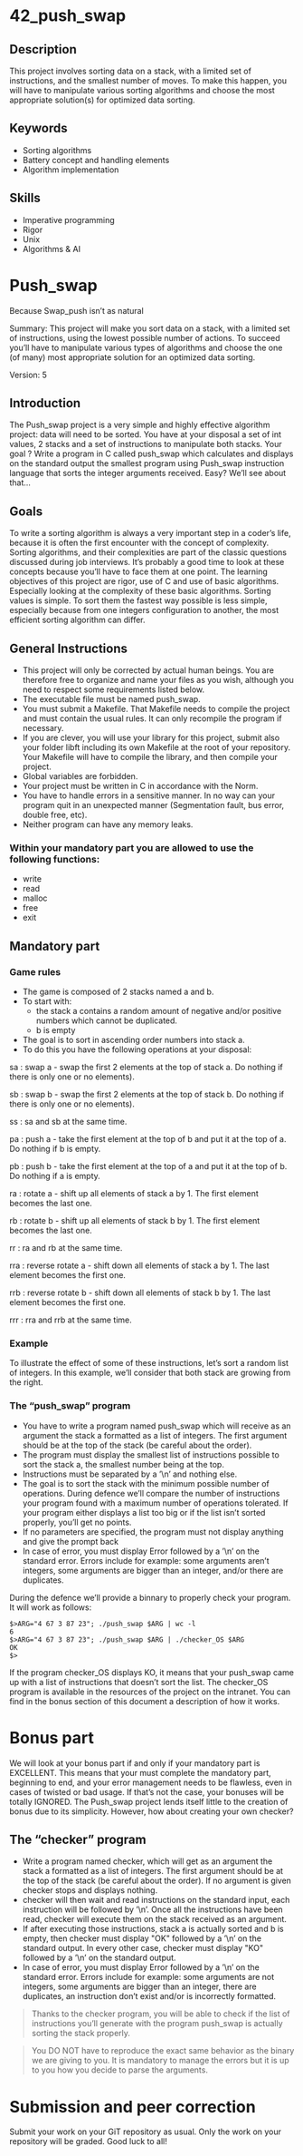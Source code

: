 # 42_push_swap

## Description

This project involves sorting data on a stack, with a limited set of instructions, and the smallest number of moves. To make this happen, you will have to manipulate various sorting algorithms and choose the most appropriate solution(s) for optimized data sorting.

## Keywords
* Sorting algorithms
* Battery concept and handling elements
* Algorithm implementation

## Skills

* Imperative programming
* Rigor
* Unix
* Algorithms & AI

# Push_swap
Because Swap_push isn’t as natural

Summary: This project will make you sort data on a stack, with a limited set of instructions, using the lowest possible number of actions. To succeed you’ll have to manipulate various
types of algorithms and choose the one (of many) most appropriate solution for an optimized data sorting.

Version: 5

## Introduction

The Push_swap project is a very simple and highly effective algorithm project: data will need to be sorted. You have at your disposal a set of int values, 2 stacks and a set of instructions to manipulate both stacks. Your goal ? Write a program in C called push_swap which calculates and displays on the standard output the smallest program using Push_swap instruction language that sorts the integer arguments received.
Easy?
We’ll see about that...

## Goals

To write a sorting algorithm is always a very important step in a coder’s life, because it is often the first encounter with the concept of complexity. Sorting algorithms, and their complexities are part of the classic questions discussed during job interviews. It’s probably a good time to look at these concepts because you’ll have to face them at one point. The learning objectives of this project are rigor, use of C and use of basic algorithms. Especially looking at the complexity of these basic algorithms. Sorting values is simple. To sort them the fastest way possible is less simple, especially because from one integers configuration to another, the most efficient sorting algorithm can differ.

## General Instructions
* This project will only be corrected by actual human beings. You are therefore free to organize and name your files as you wish, although you need to respect some requirements listed below.
* The executable file must be named push_swap.
* You must submit a Makefile. That Makefile needs to compile the project and must contain the usual rules. It can only recompile the program if necessary.
* If you are clever, you will use your library for this project, submit also your folder libft including its own Makefile at the root of your repository. Your Makefile will have to compile the library, and then compile your project.
* Global variables are forbidden.
* Your project must be written in C in accordance with the Norm.
* You have to handle errors in a sensitive manner. In no way can your program quit in an unexpected manner (Segmentation fault, bus error, double free, etc).
* Neither program can have any memory leaks.

### Within your mandatory part you are allowed to use the following functions:
* write
* read
* malloc
* free
* exit

## Mandatory part
### Game rules
* The game is composed of 2 stacks named a and b.
* To start with:
  - the stack a contains a random amount of negative and/or positive numbers which cannot be duplicated.
  - b is empty
* The goal is to sort in ascending order numbers into stack a.
* To do this you have the following operations at your disposal:

sa : swap a - swap the first 2 elements at the top of stack a. Do nothing if there is only one or no elements).

sb : swap b - swap the first 2 elements at the top of stack b. Do nothing if there is only one or no elements).

ss : sa and sb at the same time.

pa : push a - take the first element at the top of b and put it at the top of a. Do nothing if b is empty.

pb : push b - take the first element at the top of a and put it at the top of b. Do nothing if a is empty.

ra : rotate a - shift up all elements of stack a by 1. The first element becomes the last one.

rb : rotate b - shift up all elements of stack b by 1. The first element becomes the last one.

rr : ra and rb at the same time.

rra : reverse rotate a - shift down all elements of stack a by 1. The last element becomes the first one.

rrb : reverse rotate b - shift down all elements of stack b by 1. The last element becomes the first one.

rrr : rra and rrb at the same time.

### Example
To illustrate the effect of some of these instructions, let’s sort a random list of integers. In this example, we’ll consider that both stack are growing from the right.

### The “push_swap” program
* You have to write a program named push_swap which will receive as an argument the stack a formatted as a list of integers. The first argument should be at the top of the stack (be careful about the order).
* The program must display the smallest list of instructions possible to sort the stack a, the smallest number being at the top.
* Instructions must be separated by a ’\n’ and nothing else.
* The goal is to sort the stack with the minimum possible number of operations. During defence we’ll compare the number of instructions your program found with a maximum number of operations tolerated. If your program either displays a list too big or if the list isn’t sorted properly, you’ll get no points.
* If no parameters are specified, the program must not display anything and give the prompt back
* In case of error, you must display Error followed by a ’\n’ on the standard error. Errors include for example: some arguments aren’t integers, some arguments are bigger than an integer, and/or there are duplicates.

During the defence we’ll provide a binnary to properly check your program. It will work as follows:
```
$>ARG="4 67 3 87 23"; ./push_swap $ARG | wc -l
6
$>ARG="4 67 3 87 23"; ./push_swap $ARG | ./checker_OS $ARG
OK
$>
```
If the program checker_OS displays KO, it means that your push_swap came up with a list of instructions that doesn’t sort the list. The checker_OS program is available in the resources of the project on the intranet. You can find in the bonus section of this document a description of how it works.

# Bonus part
We will look at your bonus part if and only if your mandatory part is EXCELLENT. This means that your must complete the mandatory part, beginning to end, and your error management needs to be flawless, even in cases of twisted or bad usage. If that’s not the case, your bonuses will be totally IGNORED. The Push_swap project lends itself little to the creation of bonus due to its simplicity. However, how about creating your own checker?

## The “checker” program
* Write a program named checker, which will get as an argument the stack a formatted as a list of integers. The first argument should be at the top of the stack (be careful about the order). If no argument is given checker stops and displays nothing.
* checker will then wait and read instructions on the standard input, each instruction will be followed by ’\n’. Once all the instructions have been read, checker will execute them on the stack received as an argument.
* If after executing those instructions, stack a is actually sorted and b is empty, then checker must display "OK" followed by a ’\n’ on the standard output. In every other case, checker must display "KO" followed by a ’\n’ on the standard output.
* In case of error, you must display Error followed by a ’\n’ on the standard error. Errors include for example: some arguments are not integers, some arguments are bigger than an integer, there are duplicates, an instruction don’t exist and/or is incorrectly formatted.

> Thanks to the checker program, you will be able to check if the list of instructions you’ll generate with the program push_swap is actually sorting the stack properly.

> You DO NOT have to reproduce the exact same behavior as the binary we are giving to you. It is mandatory to manage the errors but it is up to you how you decide to parse the arguments.

# Submission and peer correction
Submit your work on your GiT repository as usual. Only the work on your repository will be graded. Good luck to all!
